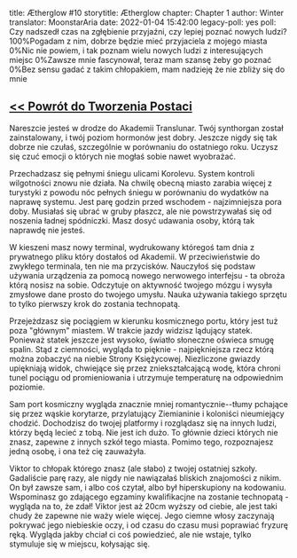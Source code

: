 title: Ætherglow #10
storytitle: Ætherglow 
chapter: Chapter 1
author: Winter
translator: MoonstarAria
date: 2022-01-04 15:42:00
legacy-poll: yes
poll: Czy nadszedł czas na zgłębienie przyjaźni, czy lepiej poznać nowych ludzi?
      100%Pogadam z nim, dobrze będzie mieć przyjaciela z mojego miasta
      0%Nic nie powiem, i tak poznam wielu nowych ludzi z interesujących miejsc
      0%Zawsze mnie fascynował, teraz mam szansę żeby go poznać
      0%Bez sensu gadać z takim chłopakiem, mam nadzieję że nie zbliży się do mnie

[<< Powrót do Tworzenia Postaci](https://translunar.academy/fic/post/5)
------------------------------------------------------------------------

Nareszcie jesteś w drodze do Akademii Translunar. Twój synthorgan został zainstalowany, i twój poziom hormonów jest dobry. Jeszcze nigdy się tak dobrze nie czułaś, szczególnie w porównaniu do ostatniego roku. Uczysz się czuć emocji o których nie mogłaś sobie nawet wyobrażać.

Przechadzasz się pełnymi śniegu ulicami Korolevu.  System kontroli wilgotności znowu nie działa. Na chwilę obecną miasto zarabia więcej z turystyki z powodu nóc pełnych śniegu w porównaniu do wydatków na naprawę systemu. Jest parę godzin przed wschodem - najzimniejsza pora doby. Musiałaś się ubrać w gruby płaszcz, ale nie powstrzywałaś się od noszenia ładnej spódniczki. Masz dosyć udawania osoby, którą tak naprawdę nie jesteś.

W kieszeni masz nowy terminal, wydrukowany któregoś tam dnia z prywatnego pliku który dostałoś od Akademii. W przeciwieństwie do zwykłego terminala, ten nie ma przycisków. Nauczyłoś się podstaw używania urządzenia za pomocą nowego nerwowego interfejsu - ta obroża którą nosisz na sobie. Odczytuje on aktywność twojego mózgu i wysyła zmysłowe dane prosto do twojego umysłu. Nauka używania takiego sprzętu to tylko pierwszy krok do zostania technopatą.

Przejeżdzasz się pociągiem w kierunku kosmicznego portu, który jest tuż poza "głównym" miastem. W trakcie jazdy widzisz lądujący statek. Ponieważ statek jeszcze jest wysoko, światło słoneczne oświeca smugę spalin. Stąd z ciemności, wygląda to pięknie - najpiękniejsza rzecz którą można zobaczyć na niebie Strony Księżycowej. Niezliczone gwiazdy upiękniają widok, chwiejące się przez zniekształcającą wodę, która chroni tunel pociągu od promieniowania i utrzymuje temperaturę na odpowiednim poziomie.

Sam port kosmiczny wygląda znacznie mniej romantycznie--tłumy pchające się przez wąskie korytarze, przylatujący Ziemianinie i koloniści nieumiejący chodzić. Dochodzisz do twojej platformy i rozglądasz się na innych ludzi, którzy będą lecieć z tobą. Nie jest ich dużo. To głównie dzieci których nie znasz, zapewne z innych szkół tego miasta. Pomimo tego, rozpoznajesz jedną osobę, i ona też cię zauważyła.

Viktor to chłopak którego znasz (ale słabo) z twojej ostatniej szkoły. Gadaliście parę razy, ale nigdy nie nawiązałaś bliskich znajomości z nikim. On był zawsze sam, i albo coś czytał, albo był hiperskupiony na kodowaniu. Wspominasz go zdającego egzaminy kwalifikacjne na zostanie technopatą - wygląda na to, że zdał! Viktor jest aż 20cm wyższy od ciebie, ale jest taki chudy że zapewne nie waży wiele więcej. Jego ciemne włosy zaczynają pokrywać jego niebieskie oczy, i od czasu do czasu musi poprawiać fryzurę ręką. Wygląda jakby chciał ci coś powiedzieć, ale nie wstaje, tylko stymuluje się w miejscu, kołysając się.
